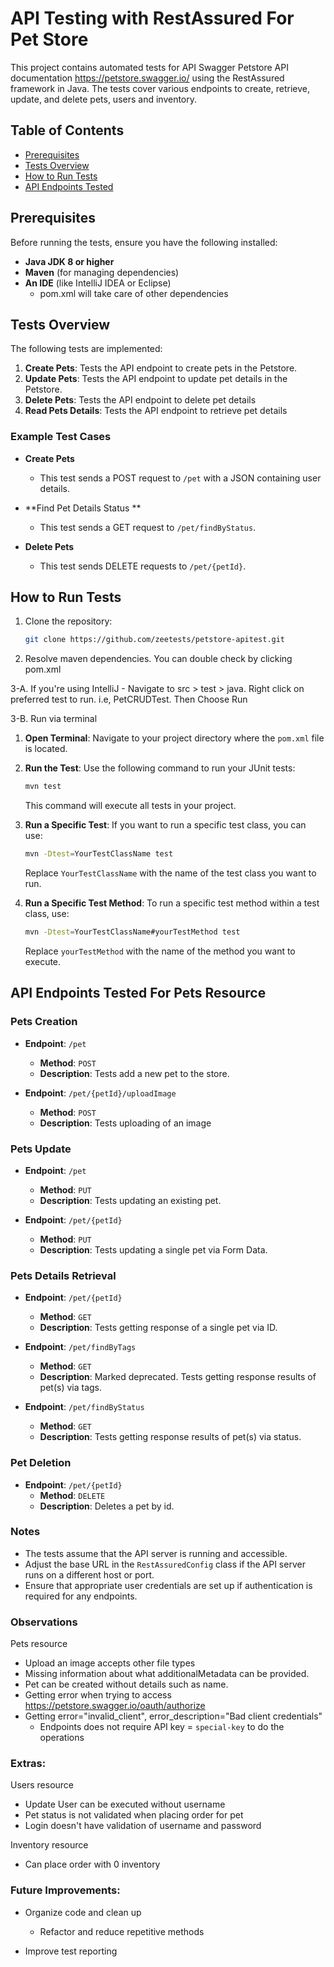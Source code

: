 
# API Testing with RestAssured For Pet Store

This project contains automated tests for API  Swagger Petstore API documentation https://petstore.swagger.io/ using the RestAssured framework in Java. The tests cover various endpoints to create, retrieve, update, and delete pets, users and inventory.

## Table of Contents
- [Prerequisites](#prerequisites)
- [Tests Overview](#tests-overview)
- [How to Run Tests](#how-to-run-tests)
- [API Endpoints Tested](#api-endpoints-tested)

## Prerequisites

Before running the tests, ensure you have the following installed:

- **Java JDK 8 or higher**
- **Maven** (for managing dependencies)
- **An IDE** (like IntelliJ IDEA or Eclipse)
  - pom.xml will take care of other dependencies


## Tests Overview

The following tests are implemented:

1. **Create Pets**: Tests the API endpoint to create pets in the Petstore.
2. **Update Pets**: Tests the API endpoint to update pet details in the Petstore.
3. **Delete Pets**: Tests the API endpoint to delete pet details
4. **Read Pets Details**: Tests the API endpoint to retrieve pet details
### Example Test Cases

- **Create Pets**
    - This test sends a POST request to `/pet` with a JSON containing user details.

- **Find Pet Details Status **
    - This test sends a GET request to `/pet/findByStatus`.

- **Delete Pets**
    - This test sends DELETE requests to `/pet/{petId}`.

## How to Run Tests

1. Clone the repository:

   ```bash
   git clone https://github.com/zeetests/petstore-apitest.git
   ```

2. Resolve maven dependencies. You can double check by clicking pom.xml
   
3-A. If you're using IntelliJ - Navigate to src > test > java. Right click on preferred test to run. i.e, PetCRUDTest. Then Choose Run

3-B. Run via terminal
1. **Open Terminal**: Navigate to your project directory where the `pom.xml` file is located.

2. **Run the Test**: Use the following command to run your JUnit tests:

   ```bash
   mvn test
   ```

   This command will execute all tests in your project.

3. **Run a Specific Test**: If you want to run a specific test class, you can use:

   ```bash
   mvn -Dtest=YourTestClassName test
   ```

   Replace `YourTestClassName` with the name of the test class you want to run.

4. **Run a Specific Test Method**: To run a specific test method within a test class, use:

   ```bash
   mvn -Dtest=YourTestClassName#yourTestMethod test
   ```

   Replace `yourTestMethod` with the name of the method you want to execute.



## API Endpoints Tested For Pets Resource

### Pets Creation
- **Endpoint**: `/pet`
    - **Method**: `POST`
    - **Description**: Tests add a new pet to the store.

- **Endpoint**: `/pet/{petId}/uploadImage`
  - **Method**: `POST`
  - **Description**: Tests uploading of an image


### Pets Update
- **Endpoint**: `/pet`
    - **Method**: `PUT`
    - **Description**: Tests updating an existing pet.

- **Endpoint**: `/pet/{petId}`
  - **Method**: `PUT`
  - **Description**: Tests updating a single pet via Form Data.

### Pets Details Retrieval
- **Endpoint**: `/pet/{petId}`
    - **Method**: `GET`
    - **Description**: Tests getting response of a single pet via ID.

- **Endpoint**: `/pet/findByTags`
    - **Method**: `GET`
    - **Description**: Marked deprecated. Tests getting response results of pet(s) via tags.

- **Endpoint**: `/pet/findByStatus`
    - **Method**: `GET`
    - **Description**: Tests getting response results of pet(s) via status.


### Pet Deletion
- **Endpoint**: `/pet/{petId}`
    - **Method**: `DELETE`
    - **Description**: Deletes a pet by id.

### Notes
- The tests assume that the API server is running and accessible.
- Adjust the base URL in the `RestAssuredConfig` class if the API server runs on a different host or port.
- Ensure that appropriate user credentials are set up if authentication is required for any endpoints.

### Observations

Pets resource

- Upload an image accepts other file types
- Missing information about what additionalMetadata can be provided.
- Pet can be created without details such as name.
- Getting error when trying to access https://petstore.swagger.io/oauth/authorize
- Getting error="invalid_client", error_description="Bad client credentials"
  - Endpoints does not require API key = `special-key` to do the operations

### Extras: 
Users resource
- Update User can be executed without username
- Pet status is not validated when placing order for pet
- Login doesn't have validation of username and password

Inventory resource
- Can place order with 0 inventory

### Future Improvements: 
- Organize code and clean up
   - Refactor and reduce repetitive methods
  
- Improve test reporting